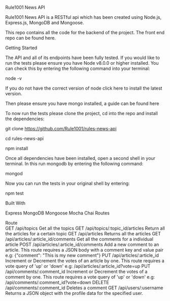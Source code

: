 Rule1001 News API

Rule1001 News API is a RESTful api which has been created using Node.js, Express.js, MongoDB and Mongoose.

This repo contains all the code for the backend of the project. The front end repo can be found here.

Getting Started

The API and all of its endpoints have been fully tested. If you would like to run the tests please ensure you have Node v8.0.0 or higher installed. You can check this by entering the following command into your terminal:

node -v

If you do not have the correct version of node click here to install the latest version.

Then please ensure you have mongo installed, a guide can be found here

To now run the tests please clone the project, cd into the repo and install the dependencies:

git clone https://github.com/Rule1001/rules-news-api

cd rules-news-api

npm install

Once all dependencies have been installed, open a second shell in your terminal. In this run mongodb by entering the following command:

mongod

Now you can run the tests in your original shell by entering:

npm test

Built With

Express
MongoDB
Mongoose
Mocha
Chai
Routes

Route	
GET /api/topics	Get all the topics
GET /api/topics/:topic_id/articles	Return all the articles for a certain topic
GET /api/articles	Returns all the articles
GET /api/articles/:article_id/comments	Get all the comments for a individual article
POST /api/articles/:article_id/comments	Add a new comment to an article. This route requires a JSON body with a comment key and value pair e.g: {"comment": "This is my new comment"}
PUT /api/articles/:article_id	Increment or Decrement the votes of an article by one. This route requires a vote query of 'up' or 'down' e.g: /api/articles/:article_id?vote=up
PUT /api/comments/:comment_id	Increment or Decrement the votes of a comment by one. This route requires a vote query of 'up' or 'down' e.g: /api/comments/:comment_id?vote=down
DELETE /api/comments/:comment_id	Deletes a comment
GET /api/users/:username	Returns a JSON object with the profile data for the specified user.